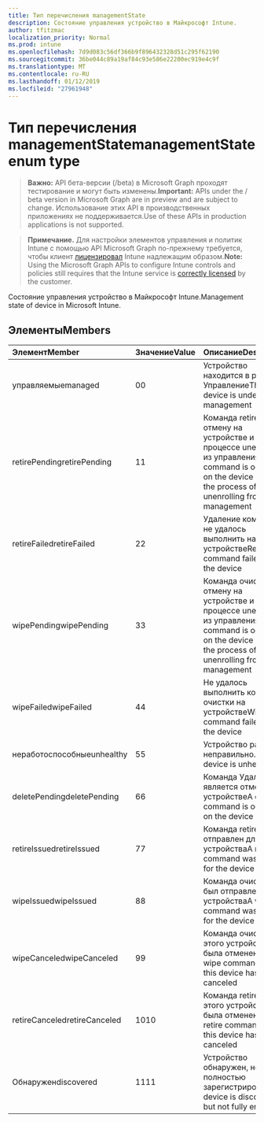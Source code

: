 ```yaml
---
title: Тип перечисления managementState
description: Состояние управления устройство в Майкрософт Intune.
author: tfitzmac
localization_priority: Normal
ms.prod: intune
ms.openlocfilehash: 7d9d083c56df366b9f896432328d51c295f62190
ms.sourcegitcommit: 36be044c89a19af84c93e586e22200ec919e4c9f
ms.translationtype: MT
ms.contentlocale: ru-RU
ms.lasthandoff: 01/12/2019
ms.locfileid: "27961948"
---
```

# <a name="managementstate-enum-type"></a><span data-ttu-id="a0873-103">Тип перечисления managementState</span><span class="sxs-lookup"><span data-stu-id="a0873-103">managementState enum type</span></span>

> <span data-ttu-id="a0873-104">**Важно:** API бета-версии (/beta) в Microsoft Graph проходят тестирование и могут быть изменены.</span><span class="sxs-lookup"><span data-stu-id="a0873-104">**Important:** APIs under the / beta version in Microsoft Graph are in preview and are subject to change.</span></span> <span data-ttu-id="a0873-105">Использование этих API в производственных приложениях не поддерживается.</span><span class="sxs-lookup"><span data-stu-id="a0873-105">Use of these APIs in production applications is not supported.</span></span>

> <span data-ttu-id="a0873-106">**Примечание.** Для настройки элементов управления и политик Intune с помощью API Microsoft Graph по-прежнему требуется, чтобы клиент [лицензировал](https://go.microsoft.com/fwlink/?linkid=839381) Intune надлежащим образом.</span><span class="sxs-lookup"><span data-stu-id="a0873-106">**Note:** Using the Microsoft Graph APIs to configure Intune controls and policies still requires that the Intune service is [correctly licensed](https://go.microsoft.com/fwlink/?linkid=839381) by the customer.</span></span>

<span data-ttu-id="a0873-107">Состояние управления устройство в Майкрософт Intune.</span><span class="sxs-lookup"><span data-stu-id="a0873-107">Management state of device in Microsoft Intune.</span></span>
## <a name="members"></a><span data-ttu-id="a0873-108">Элементы</span><span class="sxs-lookup"><span data-stu-id="a0873-108">Members</span></span>
|<span data-ttu-id="a0873-109">Элемент</span><span class="sxs-lookup"><span data-stu-id="a0873-109">Member</span></span>|<span data-ttu-id="a0873-110">Значение</span><span class="sxs-lookup"><span data-stu-id="a0873-110">Value</span></span>|<span data-ttu-id="a0873-111">Описание</span><span class="sxs-lookup"><span data-stu-id="a0873-111">Description</span></span>|
|:---|:---|:---|
|<span data-ttu-id="a0873-112">управляемые</span><span class="sxs-lookup"><span data-stu-id="a0873-112">managed</span></span>|<span data-ttu-id="a0873-113">0</span><span class="sxs-lookup"><span data-stu-id="a0873-113">0</span></span>|<span data-ttu-id="a0873-114">Устройство находится в разделе Управление</span><span class="sxs-lookup"><span data-stu-id="a0873-114">The device is under management</span></span>|
|<span data-ttu-id="a0873-115">retirePending</span><span class="sxs-lookup"><span data-stu-id="a0873-115">retirePending</span></span>|<span data-ttu-id="a0873-116">1</span><span class="sxs-lookup"><span data-stu-id="a0873-116">1</span></span>|<span data-ttu-id="a0873-117">Команда retire — отмену на устройстве и в процессе unenrolling из управления</span><span class="sxs-lookup"><span data-stu-id="a0873-117">A retire command is occuring on the device and in the process of unenrolling from management</span></span>|
|<span data-ttu-id="a0873-118">retireFailed</span><span class="sxs-lookup"><span data-stu-id="a0873-118">retireFailed</span></span>|<span data-ttu-id="a0873-119">2</span><span class="sxs-lookup"><span data-stu-id="a0873-119">2</span></span>|<span data-ttu-id="a0873-120">Удаление команды не удалось выполнить на устройстве</span><span class="sxs-lookup"><span data-stu-id="a0873-120">Retire command failed on the device</span></span>|
|<span data-ttu-id="a0873-121">wipePending</span><span class="sxs-lookup"><span data-stu-id="a0873-121">wipePending</span></span>|<span data-ttu-id="a0873-122">3</span><span class="sxs-lookup"><span data-stu-id="a0873-122">3</span></span>|<span data-ttu-id="a0873-123">Команда очистки — отмену на устройстве и в процессе unenrolling из управления</span><span class="sxs-lookup"><span data-stu-id="a0873-123">A wipe command is occuring on the device and in the process of unenrolling from management</span></span>|
|<span data-ttu-id="a0873-124">wipeFailed</span><span class="sxs-lookup"><span data-stu-id="a0873-124">wipeFailed</span></span>|<span data-ttu-id="a0873-125">4</span><span class="sxs-lookup"><span data-stu-id="a0873-125">4</span></span>|<span data-ttu-id="a0873-126">Не удалось выполнить команду очистки на устройстве</span><span class="sxs-lookup"><span data-stu-id="a0873-126">Wipe command failed on the device</span></span>|
|<span data-ttu-id="a0873-127">неработоспособные</span><span class="sxs-lookup"><span data-stu-id="a0873-127">unhealthy</span></span>|<span data-ttu-id="a0873-128">5</span><span class="sxs-lookup"><span data-stu-id="a0873-128">5</span></span>|<span data-ttu-id="a0873-129">Устройство работает неправильно.</span><span class="sxs-lookup"><span data-stu-id="a0873-129">The device is unhealthy.</span></span>|
|<span data-ttu-id="a0873-130">deletePending</span><span class="sxs-lookup"><span data-stu-id="a0873-130">deletePending</span></span>|<span data-ttu-id="a0873-131">6</span><span class="sxs-lookup"><span data-stu-id="a0873-131">6</span></span>|<span data-ttu-id="a0873-132">Команда Удалить является отмену на устройстве</span><span class="sxs-lookup"><span data-stu-id="a0873-132">A delete command is occuring on the device</span></span> |
|<span data-ttu-id="a0873-133">retireIssued</span><span class="sxs-lookup"><span data-stu-id="a0873-133">retireIssued</span></span>|<span data-ttu-id="a0873-134">7</span><span class="sxs-lookup"><span data-stu-id="a0873-134">7</span></span>|<span data-ttu-id="a0873-135">Команда retire был отправлен для устройства</span><span class="sxs-lookup"><span data-stu-id="a0873-135">A retire command was issued for the device</span></span>|
|<span data-ttu-id="a0873-136">wipeIssued</span><span class="sxs-lookup"><span data-stu-id="a0873-136">wipeIssued</span></span>|<span data-ttu-id="a0873-137">8</span><span class="sxs-lookup"><span data-stu-id="a0873-137">8</span></span>|<span data-ttu-id="a0873-138">Команда очистки был отправлен для устройства</span><span class="sxs-lookup"><span data-stu-id="a0873-138">A wipe command was issued for the device</span></span>|
|<span data-ttu-id="a0873-139">wipeCanceled</span><span class="sxs-lookup"><span data-stu-id="a0873-139">wipeCanceled</span></span>|<span data-ttu-id="a0873-140">9</span><span class="sxs-lookup"><span data-stu-id="a0873-140">9</span></span>|<span data-ttu-id="a0873-141">Команда очистки для этого устройства была отменена</span><span class="sxs-lookup"><span data-stu-id="a0873-141">A wipe command for this device has been canceled</span></span>|
|<span data-ttu-id="a0873-142">retireCanceled</span><span class="sxs-lookup"><span data-stu-id="a0873-142">retireCanceled</span></span>|<span data-ttu-id="a0873-143">10</span><span class="sxs-lookup"><span data-stu-id="a0873-143">10</span></span>|<span data-ttu-id="a0873-144">Команда retire для этого устройства была отменена</span><span class="sxs-lookup"><span data-stu-id="a0873-144">A retire command for this device has been canceled</span></span>|
|<span data-ttu-id="a0873-145">Обнаружен</span><span class="sxs-lookup"><span data-stu-id="a0873-145">discovered</span></span>|<span data-ttu-id="a0873-146">11</span><span class="sxs-lookup"><span data-stu-id="a0873-146">11</span></span>|<span data-ttu-id="a0873-147">Устройство обнаружен, но не полностью зарегистрирован.</span><span class="sxs-lookup"><span data-stu-id="a0873-147">The device is discovered but not fully enrolled.</span></span>|





